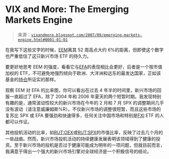 <!--yml

分类：未分类

日期：2024-05-18 19:00:30

-->

# VIX and More: The Emerging Markets Engine

> 来源：[`vixandmore.blogspot.com/2007/09/emerging-markets-engine.html#0001-01-01`](http://vixandmore.blogspot.com/2007/09/emerging-markets-engine.html#0001-01-01)

在我写下这些文字的时候，[EEM](http://finance.google.com/finance?q=eem&hl=en)离其 52 周高点大约 6%的距离，但即使这个数字也严重低估了这只新兴市场 ETF 的持久力。

要更好地思考 EEM 的强度，看看它与[EFA](http://finance.google.com/finance?q=efa&hl=en)的表现相比会更好，后者是一个按市值加权的 ETF，不可避免地强烈倾向于欧洲、大洋洲和<place st="on">远东</place>的最发达国家，正如该基金的[持仓](http://www.ishares.com/fund_info/holdings/holdings.jhtml?period=m&symbol=EFA)所证实的那样。

观察 EEM 对 EFA 的比率图，你可以看出在过去 4 年半的时间里，新兴市场的回报一直超过了 EFA，除了 2004 年和 2006 年夏天的两个短暂时期。我发现特别有趣的是，通常波动性较大的新兴市场在今年的 2 月和 7 月 SPX 的调整期间几乎没有波动（请注意威廉姆斯%R）。不仅新兴市场的调整很短暂，而且这些市场的复苏比 SPX 或 EFA 要强劲和快速得多，任何关注中国市场和特别是[FXI](http://finance.google.com/finance?q=fxi&hl=en) ETF 的人都可以作证。

其他投机活动的比率，如[RUT:OEX](http://stockcharts.com/charts/gallery.html?%24RUT:%24oex)或[RUT:SPX](http://stockcharts.com/charts/gallery.html?%24RUT:%24spx)的市值比率，反映了过去几个月的一些战痕。然而，新兴市场投机活动的持续健康发展表明该领域得到了健康的投资。至于新兴市场的投机是否过于健康可能成为明年的一项问题，但就目前而言，我满意于得出一个强大的新兴市场引擎对全球经济是一个积极信号的结论。
